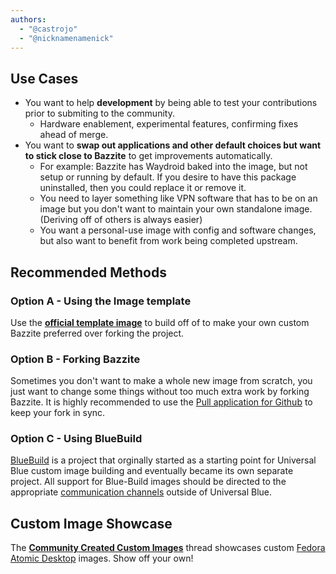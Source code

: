```yaml
---
authors:
  - "@castrojo"
  - "@nicknamenamenick"
---
```


<!-- ANCHOR: METADATA -->
<!--{"url_discourse": "https://universal-blue.discourse.group/docs?topic=43", "fetched_at": "2024-09-03 16:43:11.309087+00:00"}-->
<!-- ANCHOR_END: METADATA -->

## Use Cases
 
- You want to help **development** by being able to test your contributions prior to submiting to the community.
    - Hardware enablement, experimental features, confirming fixes ahead of merge.
- You want to **swap out applications and other default choices but want to stick close to Bazzite** to get improvements automatically.
    - For example: Bazzite has Waydroid baked into the image, but not setup or running by default.  If you desire to have this package uninstalled, then you could replace it or remove it. 
    - You need to layer something like VPN software that has to be on an image but you don't want to maintain your own standalone image. (Deriving off of others is always easier)
    - You want a personal-use image with config and software changes, but also want to benefit from work being completed upstream.

## Recommended Methods

### Option A - Using the Image template

Use the [**official template image**](https://github.com/ublue-os/image-template) to build off of to make your own custom Bazzite preferred over forking the project.
 
### Option B - Forking Bazzite

Sometimes you don't want to make a whole new image from scratch, you just want to change some things without too much extra work by forking Bazzite.  It is highly recommended to use the [Pull application for Github](https://github.com/apps/pull) to keep your fork in sync.

### Option C - Using BlueBuild

[BlueBuild](https://blue-build.org/learn/universal-blue/) is a project that orginally started as a starting point for Universal Blue custom image building and eventually became its own separate project.  All support for Blue-Build images should be directed to the appropriate [communication channels](https://blue-build.org/community/) outside of Universal Blue.

## Custom Image Showcase

The [**Community Created Custom Images**](https://universal-blue.discourse.group/t/list-of-community-created-custom-images/340) thread showcases custom [Fedora Atomic Desktop](https://fedoraproject.org/atomic-desktops/) images.  Show off your own!
